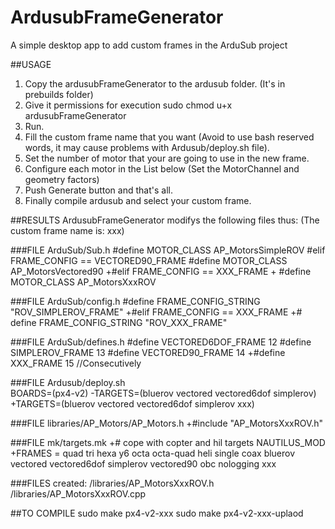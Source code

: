 # ArdusubFrameGenerator
A simple desktop app to add custom frames in the ArduSub project

##USAGE

1. Copy the ardusubFrameGenerator to the ardusub folder. (It's in prebuilds folder)
2. Give it permissions for execution sudo chmod u+x ardusubFrameGenerator
3. Run.
4. Fill the custom frame name that you want (Avoid to use bash reserved words, it may cause problems with Ardusub/deploy.sh file).
5. Set the number of motor that your are going to use in the new frame.
6. Configure each motor in the List below (Set the MotorChannel and geometry factors)
7. Push Generate button and that's all.
8. Finally compile ardusub and select your custom frame.

##RESULTS
ArdusubFrameGenerator modifys the following files thus: (The custom frame name is: xxx)

###FILE  ArduSub/Sub.h
	#define MOTOR_CLASS AP_MotorsSimpleROV
	#elif FRAME_CONFIG == VECTORED90_FRAME
 	#define MOTOR_CLASS AP_MotorsVectored90
	+#elif FRAME_CONFIG == XXX_FRAME
	+ #define MOTOR_CLASS AP_MotorsXxxROV 


###FILE  ArduSub/config.h
	#define FRAME_CONFIG_STRING "ROV_SIMPLEROV_FRAME"
	+#elif FRAME_CONFIG == XXX_FRAME
	+# define FRAME_CONFIG_STRING "ROV_XXX_FRAME"  

###FILE ArduSub/defines.h
	#define VECTORED6DOF_FRAME 12
	#define SIMPLEROV_FRAME 13
	#define VECTORED90_FRAME 14
	+#define XXX_FRAME 15    //Consecutively

###FILE Ardusub/deploy.sh	 
	BOARDS=(px4-v2)
	-TARGETS=(bluerov vectored vectored6dof simplerov)
	+TARGETS=(bluerov vectored vectored6dof simplerov xxx)

###FILE libraries/AP_Motors/AP_Motors.h
	+#include "AP_MotorsXxxROV.h"

###FILE mk/targets.mk
	+# cope with copter and hil targets NAUTILUS_MOD
	+FRAMES = quad tri hexa y6 octa octa-quad heli single coax bluerov vectored vectored6dof simplerov vectored90 obc nologging xxx  



###FILES created:
	/libraries/AP_MotorsXxxROV.h
	/libraries/AP_MotorsXxxROV.cpp

##TO COMPILE 
sudo make px4-v2-xxx
sudo make px4-v2-xxx-uplaod



